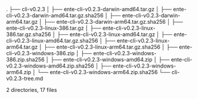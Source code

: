 .
├── cli-v0.2.3
│   ├── ente-cli-v0.2.3-darwin-amd64.tar.gz
│   ├── ente-cli-v0.2.3-darwin-amd64.tar.gz.sha256
│   ├── ente-cli-v0.2.3-darwin-arm64.tar.gz
│   ├── ente-cli-v0.2.3-darwin-arm64.tar.gz.sha256
│   ├── ente-cli-v0.2.3-linux-386.tar.gz
│   ├── ente-cli-v0.2.3-linux-386.tar.gz.sha256
│   ├── ente-cli-v0.2.3-linux-amd64.tar.gz
│   ├── ente-cli-v0.2.3-linux-amd64.tar.gz.sha256
│   ├── ente-cli-v0.2.3-linux-arm64.tar.gz
│   ├── ente-cli-v0.2.3-linux-arm64.tar.gz.sha256
│   ├── ente-cli-v0.2.3-windows-386.zip
│   ├── ente-cli-v0.2.3-windows-386.zip.sha256
│   ├── ente-cli-v0.2.3-windows-amd64.zip
│   ├── ente-cli-v0.2.3-windows-amd64.zip.sha256
│   ├── ente-cli-v0.2.3-windows-arm64.zip
│   └── ente-cli-v0.2.3-windows-arm64.zip.sha256
└── cli-v0.2.3-tree.md

2 directories, 17 files
